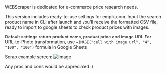WEBScraper is dedicated for e-commerce price research needs.

This version includes ready-to-use settings for empik.com.
Input the search product name in CLI after launch and you'll receive the formatted CSV file, ready to import to google sheets to check product prices with images.

Default settings return product name, product price and image URL 
For URL-to-Photo transformation, use `=IMAGE("cell with image url", "4", "100", "100")` formula in Google Sheets

Scrap example screen:
![image](https://github.com/Yuriipe/WEBScraper/assets/68638607/6f642d24-cb27-46e5-818a-eeb61bf34870)


Any pros and cons would be appreciated :)
